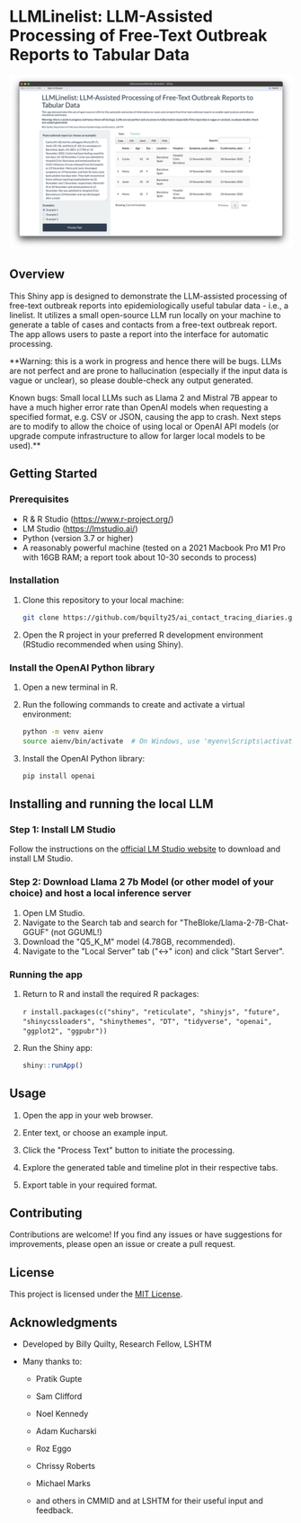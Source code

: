 # LLMLinelist: LLM-Assisted Processing of Free-Text Outbreak Reports to Tabular Data

![A screenshot of the app](screenshot.png)

## Overview

This Shiny app is designed to demonstrate the LLM-assisted processing of free-text outbreak reports into epidemiologically useful tabular data - i.e., a linelist. It utilizes a small open-source LLM run locally on your machine to generate a table of cases and contacts from a free-text outbreak report. The app allows users to paste a report into the interface for automatic processing.

**Warning: this is a work in progress and hence there will be bugs. LLMs are not perfect and are prone to hallucination (especially if the input data is vague or unclear), so please double-check any output generated.

Known bugs:
Small local LLMs such as Llama 2 and Mistral 7B appear to have a much higher error rate than OpenAI models when requesting a specified format, e.g. CSV or JSON, causing the app to crash. Next steps are to modify to allow the choice of using local or OpenAI API models (or upgrade compute infrastructure to allow for larger local models to be used).**

## Getting Started

### Prerequisites

-   R & R Studio (<https://www.r-project.org/>)
-   LM Studio (<https://lmstudio.ai/>)
-   Python (version 3.7 or higher)
-   A reasonably powerful machine (tested on a 2021 Macbook Pro M1 Pro with 16GB RAM; a report took about 10-30 seconds to process)

### Installation

1.  Clone this repository to your local machine:

    ``` bash
    git clone https://github.com/bquilty25/ai_contact_tracing_diaries.git
    ```

2.  Open the R project in your preferred R development environment (RStudio recommended when using Shiny).

### Install the OpenAI Python library

1.  Open a new terminal in R.

2.  Run the following commands to create and activate a virtual environment:

    ``` bash
    python -m venv aienv
    source aienv/bin/activate  # On Windows, use 'myenv\Scripts\activate'
    ```

3.  Install the OpenAI Python library:

    ``` bash
    pip install openai
    ```

## Installing and running the local LLM

### Step 1: Install LM Studio

Follow the instructions on the [official LM Studio website](https://www.openai.com/lm-studio/) to download and install LM Studio.

### Step 2: Download Llama 2 7b Model (or other model of your choice) and host a local inference server

1.  Open LM Studio.
2.  Navigate to the Search tab and search for "TheBloke/Llama-2-7B-Chat-GGUF" (not GGUML!)
3.  Download the "Q5_K_M" model (4.78GB, recommended).
4.  Navigate to the "Local Server" tab ("\<-\>" icon) and click "Start Server".

### Running the app

1.  Return to R and install the required R packages:

    `r install.packages(c("shiny", "reticulate", "shinyjs", "future", "shinycssloaders", "shinythemes", "DT", "tidyverse", "openai", "ggplot2", "ggpubr"))`

2.  Run the Shiny app:

    ``` r
    shiny::runApp()
    ```

## Usage

1.  Open the app in your web browser.

2.  Enter text, or choose an example input.

3.  Click the "Process Text" button to initiate the processing.

4.  Explore the generated table and timeline plot in their respective tabs.

5.  Export table in your required format.

## Contributing

Contributions are welcome! If you find any issues or have suggestions for improvements, please open an issue or create a pull request.

## License

This project is licensed under the [MIT License](LICENSE).

## Acknowledgments

-   Developed by Billy Quilty, Research Fellow, LSHTM

-   Many thanks to:

    -   Pratik Gupte

    -   Sam Clifford

    -   Noel Kennedy

    -   Adam Kucharski

    -   Roz Eggo

    -   Chrissy Roberts

    -   Michael Marks

    -   and others in CMMID and at LSHTM for their useful input and feedback.
